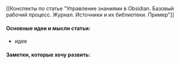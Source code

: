 [[Конспекты по статье "Управление знаниями в Obsidian. Базовый рабочий процесс. Журнал. Источники и их библиотеки. Пример"]]

#### Основные идеи и мысли статьи:

- идея


#### Заметки, которые хочу развить:


